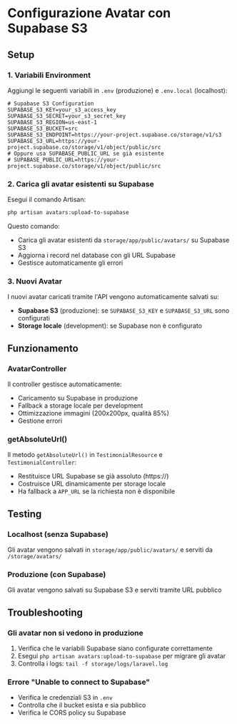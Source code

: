 # Configurazione Avatar con Supabase S3

## Setup

### 1. Variabili Environment

Aggiungi le seguenti variabili in `.env` (produzione) e `.env.local` (localhost):

```env
# Supabase S3 Configuration
SUPABASE_S3_KEY=your_s3_access_key
SUPABASE_S3_SECRET=your_s3_secret_key
SUPABASE_S3_REGION=us-east-1
SUPABASE_S3_BUCKET=src
SUPABASE_S3_ENDPOINT=https://your-project.supabase.co/storage/v1/s3
SUPABASE_S3_URL=https://your-project.supabase.co/storage/v1/object/public/src
# Oppure usa SUPABASE_PUBLIC_URL se già esistente
# SUPABASE_PUBLIC_URL=https://your-project.supabase.co/storage/v1/object/public/src
```

### 2. Carica gli avatar esistenti su Supabase

Esegui il comando Artisan:

```bash
php artisan avatars:upload-to-supabase
```

Questo comando:
- Carica gli avatar esistenti da `storage/app/public/avatars/` su Supabase S3
- Aggiorna i record nel database con gli URL Supabase
- Gestisce automaticamente gli errori

### 3. Nuovi Avatar

I nuovi avatar caricati tramite l'API vengono automaticamente salvati su:
- **Supabase S3** (produzione): se `SUPABASE_S3_KEY` e `SUPABASE_S3_URL` sono configurati
- **Storage locale** (development): se Supabase non è configurato

## Funzionamento

### AvatarController

Il controller gestisce automaticamente:
- Caricamento su Supabase in produzione
- Fallback a storage locale per development
- Ottimizzazione immagini (200x200px, qualità 85%)
- Gestione errori

### getAbsoluteUrl()

Il metodo `getAbsoluteUrl()` in `TestimonialResource` e `TestimonialController`:
- Restituisce URL Supabase se già assoluto (https://)
- Costruisce URL dinamicamente per storage locale
- Ha fallback a `APP_URL` se la richiesta non è disponibile

## Testing

### Localhost (senza Supabase)
Gli avatar vengono salvati in `storage/app/public/avatars/` e serviti da `/storage/avatars/`

### Produzione (con Supabase)
Gli avatar vengono salvati su Supabase S3 e serviti tramite URL pubblico

## Troubleshooting

### Gli avatar non si vedono in produzione
1. Verifica che le variabili Supabase siano configurate correttamente
2. Esegui `php artisan avatars:upload-to-supabase` per migrare gli avatar
3. Controlla i logs: `tail -f storage/logs/laravel.log`

### Errore "Unable to connect to Supabase"
- Verifica le credenziali S3 in `.env`
- Controlla che il bucket esista e sia pubblico
- Verifica le CORS policy su Supabase

